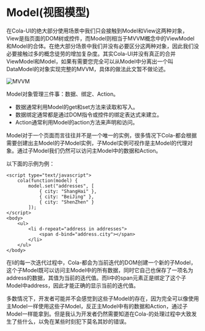 # Model(视图模型)

在Cola-UI的绝大部分使用场景中我们只会接触到Model和View这两种对象，View是指页面的DOM树或控件，而Model则相当于MVVM概念中的ViewModel和Model的合体。在绝大部分场景中我们并没有必要区分这两种对象，因此我们没必要接触过多的概念徒劳的增加复杂度。其实Cola-UI并没有真正的合并ViewModel和Model，如果有需要您完全可以从Model中分离出一个叫DataModel的对象实现完整的MVVM，具体的做法此文暂不做论述。

![MVVM](/images/docs/mvvm.png)

Model对象管理三件事：数据、绑定、Action。

* 数据通常利用Model的get和set方法来读取和写入。
* 数据绑定通常都是通过DOM指令或控件的绑定表达式来建立。
* Action通常利用Model的action方法来声明和访问。

Model对于一个页面而言往往并不是一个唯一的实例，很多情况下Cola-都会根据需要创建出主Model的子Model实例，子Model实例可视作是主Model的代理对象。通过子Model我们仍然可以访问主Model中的数据和Action。

以下面的示例为例：
```
<script type="text/javascript">
	cola(function(model) {
		model.set("addresses", [
			{ city: "ShangHai" },
			{ city: "BeiJing" },
			{ city: "ShenZhen" }
		]);
</script>
<body>
	<ul>
		<li d-repeat="address in addresses">
			<span d-bind="address.city"></span>
		</li>
	</ul>
</body>
```  
在li的每一次迭代过程中，Cola-都会为当前迭代的DOM创建一个新的子Model，这个子Model既可以访问主Model中的所有数据，同时它自己也保存了一项名为address的数据，其值为当前的迭代值。而li中的span元素正是绑定了这个子Model中address，因此才能正确的显示当前的迭代值。

多数情况下，开发者可能并不会感觉到这些子Model的存在，因为完全可以像使用主Model一样使用这些子Model，反正主Model中有的数据和Action，通过子Model一样能拿到。但是我认为开发者仍然需要知道在Cola-的处理过程中大致发生了些什么，以免在某些时刻犯下莫名其妙的错误。